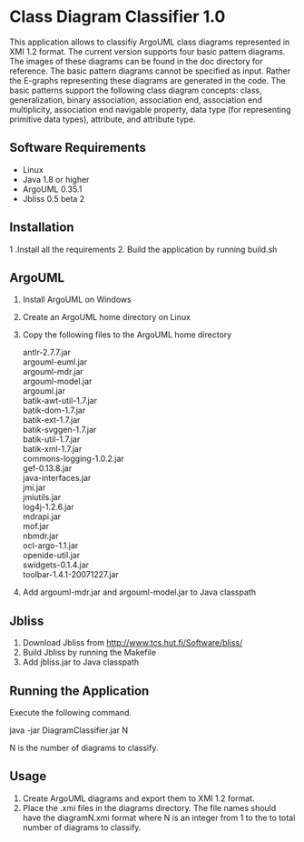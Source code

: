 # Class Diagram Classifier 1.0

This application allows to classifiy ArgoUML class diagrams represented in 
XMI 1.2 format. The current version supports four basic pattern diagrams. The images 
of these diagrams can be found in the doc directory for reference. The basic pattern 
diagrams cannot be specified as input. Rather the E-graphs 
representing these diagrams are generated in the code. The basic patterns 
support the following class diagram concepts: class, generalization, binary 
association, association end, association end multiplicity, association end 
navigable property, data type (for representing primitive data types), 
attribute, and attribute type.

## Software Requirements

- Linux
- Java 1.8 or higher
- ArgoUML 0.35.1
- Jbliss 0.5 beta 2

## Installation

1 .Install all the requirements
2. Build the application by running build.sh

## ArgoUML

1. Install ArgoUML on Windows
2. Create an ArgoUML home directory on Linux
3. Copy the following files to the ArgoUML home directory

     antlr-2.7.7.jar<br>
     argouml-euml.jar<br>
     argouml-mdr.jar<br>
     argouml-model.jar<br>
     argouml.jar<br>
     batik-awt-util-1.7.jar<br>
     batik-dom-1.7.jar<br>
     batik-ext-1.7.jar<br>
     batik-svggen-1.7.jar<br>
     batik-util-1.7.jar<br>
     batik-xml-1.7.jar<br>
     commons-logging-1.0.2.jar<br>
     gef-0.13.8.jar<br>
     java-interfaces.jar<br>
     jmi.jar<br>
     jmiutils.jar<br>
     log4j-1.2.6.jar<br>
     mdrapi.jar<br>
     mof.jar<br>
     nbmdr.jar<br>
     ocl-argo-1.1.jar<br>
     openide-util.jar<br>
     swidgets-0.1.4.jar<br>
     toolbar-1.4.1-20071227.jar<br>

4. Add argouml-mdr.jar and argouml-model.jar to Java classpath

## Jbliss

1. Download Jbliss from http://www.tcs.hut.fi/Software/bliss/
2. Build Jbliss by running the Makefile
3. Add jbliss.jar to Java classpath

## Running the Application

Execute the following command.

java -jar DiagramClassifier.jar N

N is the number of diagrams to classify.

## Usage

1. Create ArgoUML diagrams and export them to XMI 1.2 format.
2. Place the .xmi files in the diagrams directory. The file names should have the 
diagramN.xmi format where N is an integer from 1 to the to total number of diagrams 
to classify.

